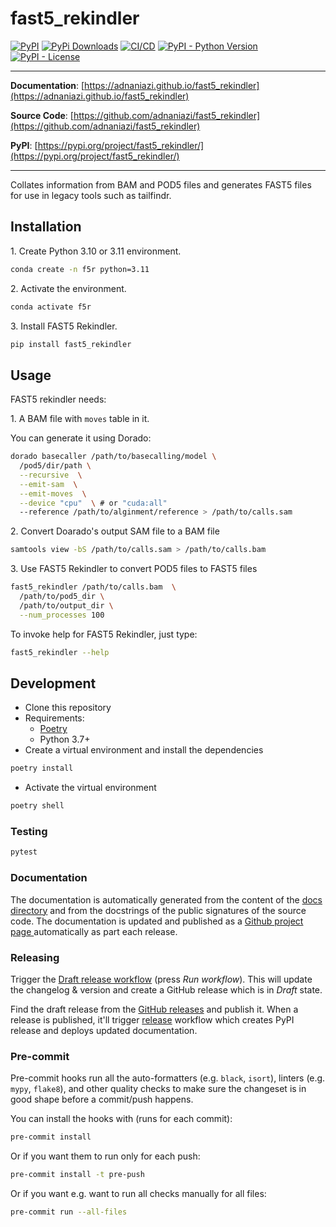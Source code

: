 # fast5_rekindler

[![PyPI](https://img.shields.io/pypi/v/fast5_rekindler?style=flat-square)](https://pypi.python.org/pypi/fast5_rekindler/)
[![PyPi Downloads](https://img.shields.io/pypi/dm/fast5_rekindler)](https://pypistats.org/packages/fast5_rekindler)
[![CI/CD](https://github.com/adnaniazi/fast5_rekindler/actions/workflows/release.yml/badge.svg)](https://github.com/adnaniazi/fast5_rekindler/actions/workflows/release.yml)
[![PyPI - Python Version](https://img.shields.io/pypi/pyversions/fast5_rekindler?style=flat-square)](https://pypi.python.org/pypi/fast5_rekindler/)
[![PyPI - License](https://img.shields.io/pypi/l/fast5_rekindler?style=flat-square)](https://pypi.python.org/pypi/fast5_rekindler/)


---

**Documentation**: [https://adnaniazi.github.io/fast5_rekindler](https://adnaniazi.github.io/fast5_rekindler)

**Source Code**: [https://github.com/adnaniazi/fast5_rekindler](https://github.com/adnaniazi/fast5_rekindler)

**PyPI**: [https://pypi.org/project/fast5_rekindler/](https://pypi.org/project/fast5_rekindler/)

---

Collates information from BAM and POD5 files and generates FAST5 files for use in legacy tools such as tailfindr.

## Installation

1\. Create Python 3.10 or 3.11 environment.

 ```bash
 conda create -n f5r python=3.11
 ```

2\. Activate the environment.

 ```bash
 conda activate f5r
 ```

3\. Install FAST5 Rekindler.

 ```bash
 pip install fast5_rekindler
 ```

## Usage
FAST5 rekindler needs:

1\. A BAM file with `moves` table in it.

You can generate it using Dorado:
```sh
dorado basecaller /path/to/basecalling/model \
  /pod5/dir/path \
  --recursive  \
  --emit-sam  \
  --emit-moves  \
  --device "cpu"  \ # or "cuda:all"
  --reference /path/to/alginment/reference > /path/to/calls.sam
```

2\. Convert Doarado's output SAM file to a BAM file
```sh
samtools view -bS /path/to/calls.sam > /path/to/calls.bam
```

3\. Use FAST5 Rekindler to convert POD5 files to FAST5 files

```sh
fast5_rekindler /path/to/calls.bam  \
  /path/to/pod5_dir \
  /path/to/output_dir \
  --num_processes 100
```

To invoke help for FAST5 Rekindler, just type:

```sh
fast5_rekindler --help
```

## Development

* Clone this repository
* Requirements:
  * [Poetry](https://python-poetry.org/)
  * Python 3.7+
* Create a virtual environment and install the dependencies

```sh
poetry install
```

* Activate the virtual environment

```sh
poetry shell
```

### Testing

```sh
pytest
```

### Documentation

The documentation is automatically generated from the content of the [docs directory](./docs) and from the docstrings
 of the public signatures of the source code. The documentation is updated and published as a [Github project page
 ](https://pages.github.com/) automatically as part each release.

### Releasing

Trigger the [Draft release workflow](https://github.com/adnaniazi/fast5_rekindler/actions/workflows/draft_release.yml)
(press _Run workflow_). This will update the changelog & version and create a GitHub release which is in _Draft_ state.

Find the draft release from the
[GitHub releases](https://github.com/adnaniazi/fast5_rekindler/releases) and publish it. When
 a release is published, it'll trigger [release](https://github.com/adnaniazi/fast5_rekindler/blob/master/.github/workflows/release.yml) workflow which creates PyPI
 release and deploys updated documentation.

### Pre-commit

Pre-commit hooks run all the auto-formatters (e.g. `black`, `isort`), linters (e.g. `mypy`, `flake8`), and other quality
 checks to make sure the changeset is in good shape before a commit/push happens.

You can install the hooks with (runs for each commit):

```sh
pre-commit install
```

Or if you want them to run only for each push:

```sh
pre-commit install -t pre-push
```

Or if you want e.g. want to run all checks manually for all files:

```sh
pre-commit run --all-files
```

